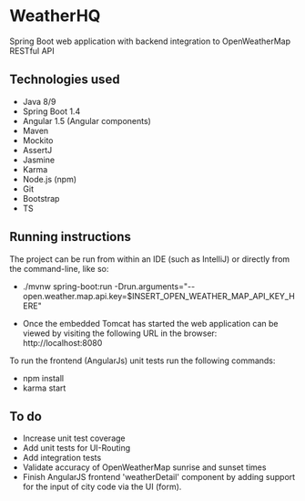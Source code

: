 WeatherHQ
==============
Spring Boot web application with backend integration to OpenWeatherMap RESTful API

Technologies used
--------------
* Java 8/9
* Spring Boot 1.4
* Angular 1.5 (Angular components)
* Maven
* Mockito
* AssertJ
* Jasmine
* Karma
* Node.js (npm)
* Git
* Bootstrap
* TS

Running instructions
--------------------
The project can be run from within an IDE (such as IntelliJ) or directly from the command-line, like so:
* ./mvnw spring-boot:run -Drun.arguments="--open.weather.map.api.key=$INSERT_OPEN_WEATHER_MAP_API_KEY_HERE"

* Once the embedded Tomcat has started the web application can be viewed by visiting the following URL in the browser:
http://localhost:8080


To run the frontend (AngularJs) unit tests run the following commands:
* npm install
* karma start

To do
--------------
* Increase unit test coverage
* Add unit tests for UI-Routing
* Add integration tests
* Validate accuracy of OpenWeatherMap sunrise and sunset times
* Finish AngularJS frontend 'weatherDetail' component by adding support for the input of city code via the UI (form).
